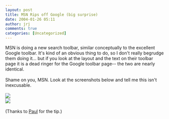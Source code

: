 ```yaml
---
layout: post
title: MSN Rips off Google (big surprise)
date: 2004-01-26 05:11
author: jrj
comments: true
categories: [Uncategorized]
---
```

MSN is doing a new search toolbar, similar conceptually to the excellent Google toolbar. It's kind of an obvious thing to do, so I don't really begrudge them doing it... but if you look at the layout and the text on their toolbar page it is a dead ringer for the Google toolbar page-- the two are nearly identical.
<br />
<br />Shame on you, MSN. Look at the screenshots below and tell me this isn't inexcusable.
<br />
<br /><a href="http://toolbar.google.com/" target="_blank"><img src="http://www.jrj.org/googleToolbarPage.gif" border="0" /></a>
<br /><a href="http://toolbar.msn.com/" target="_blank"><img src="http://www.jrj.org/msnToolbarPage.gif" border="0" /></a>
<br />
<br />(Thanks to <a href="http://www.internet-nexus.com" target="_blank">Paul</a> for the tip.)
